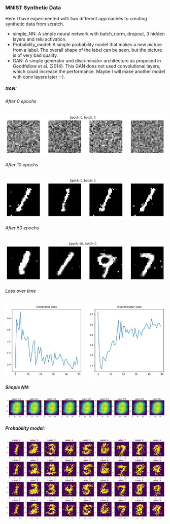 ### MNIST Synthetic Data
Here I have experimented with two different approaches to creating synthetic data from scratch.
* simple_NN: A simple neural network with batch_norm, dropout, 3 hidden layers and relu activation.
* Probability_model: A simple probability model that makes a new picture from a label. The overall shape of the label can be seen, but the picture is of very bad quality.
* GAN: A simple generator and discriminator architecture as proposed in Goodfellow et al. (2014). This GAN does not used convolutional layers, which could increase the performance. Maybe I will make another model with conv layers later :-).

##### GAN:
###### After 0 epochs
![Examples of pictures created with GAN](images/GAN_epoch_0_sample.png)
###### After 10 epochs
![Examples of pictures created with GAN](images/GAN_epoch_10_sample.png)
###### After 50 epochs
![Examples of pictures created with GAN](images/GAN_epoch_50_sample.png)
###### Loss over time
![GAN loss over time](images/GAN_loss.png)

##### Simple NN:
![Examples of pictures created with simple NN](images/simple_nn_sample.png)
##### Probability model:
![Examples of pictures created with probability model](images/probability_model_sample.png)